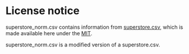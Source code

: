# License notice

superstore_norm.csv contains information from [superstore.csv](https://www.kaggle.com/datasets/fatihilhan/global-superstore-dataset), which is made available here under the [MIT](https://www.mit.edu/~amini/LICENSE.md).

superstore_norm.csv is a modified version of a superstore.csv.